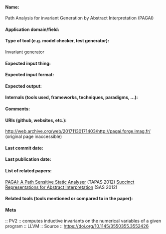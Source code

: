 #### Name:
Path Analysis for invariant Generation by Abstract Interpretation (PAGAI)

#### Application domain/field:

#### Type of tool (e.g. model checker, test generator):
Invariant generator

#### Expected input thing:

#### Expected input format:

#### Expected output:

#### Internals (tools used, frameworks, techniques, paradigms, ...):

#### Comments:

#### URIs (github, websites, etc.):
http://web.archive.org/web/20171130171403/http://pagai.forge.imag.fr/ (original page inaccessible)

#### Last commit date:

#### Last publication date:

#### List of related papers:
[PAGAI: A Path Sensitive Static Analyser](https://doi.org/10.1016/j.entcs.2012.11.003) (TAPAS 2012)
[Succinct Representations for Abstract Interpretation](https://doi.org/10.1007/978-3-642-33125-1_20) (SAS 2012)

#### Related tools (tools mentioned or compared to in the paper):

#### Meta
:: PV2 :: computes inductive invariants on the numerical variables of a given program
:: LLVM
:: Source :: https://doi.org/10.1145/3550355.3552426